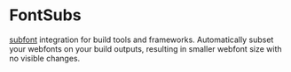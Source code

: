 # FontSubs

[subfont](https://github.com/Munter/subfont) integration for build tools and frameworks. Automatically subset your webfonts on your build outputs, resulting in smaller webfont size with no visible changes.
